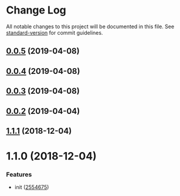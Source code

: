 # Change Log

All notable changes to this project will be documented in this file. See [standard-version](https://github.com/conventional-changelog/standard-version) for commit guidelines.

<a name="0.0.5"></a>
## [0.0.5](https://github.com/iDearie/idea-ui/compare/v0.0.4...v0.0.5) (2019-04-08)



<a name="0.0.4"></a>
## [0.0.4](https://github.com/iDearie/idea-ui/compare/v0.0.3...v0.0.4) (2019-04-08)



<a name="0.0.3"></a>
## [0.0.3](https://github.com/iDearie/idea-ui/compare/v0.0.2...v0.0.3) (2019-04-08)



<a name="0.0.2"></a>
## [0.0.2](https://github.com/xiaomingplus/npm-typescript-boilerplate/compare/v1.1.1...v0.0.2) (2019-04-04)



<a name="1.1.1"></a>
## [1.1.1](https://github.com/xiaomingplus/npm-typescript-boilerplate/compare/v1.1.0...v1.1.1) (2018-12-04)



<a name="1.1.0"></a>
# 1.1.0 (2018-12-04)


### Features

* init ([2554675](https://github.com/xiaomingplus/npm-typescript-boilerplate/commit/2554675))
